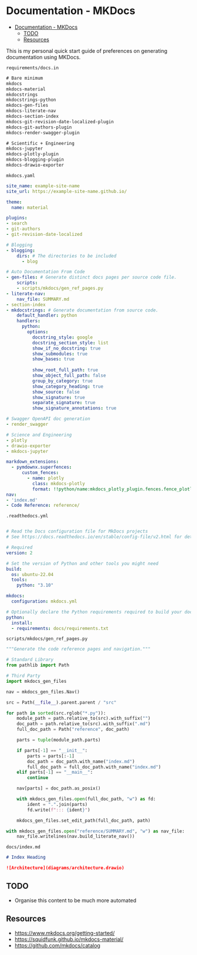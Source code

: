 # Documentation - MKDocs

<!--TOC-->

- [Documentation - MKDocs](#documentation---mkdocs)
  - [TODO](#todo)
  - [Resources](#resources)

<!--TOC-->

This is my personal quick start guide of preferences on generating documentation using MKDocs.

`requirements/docs.in`

```txt
# Bare minimum
mkdocs
mkdocs-material
mkdocstrings
mkdocstrings-python
mkdocs-gen-files
mkdocs-literate-nav
mkdocs-section-index
mkdocs-git-revision-date-localized-plugin
mkdocs-git-authors-plugin
mkdocs-render-swagger-plugin

# Scientific + Engineering
mkdocs-jupyter
mkdocs-plotly-plugin
mkdocs-blogging-plugin
mkdocs-drawio-exporter
```

`mkdocs.yaml`

```yaml
site_name: example-site-name
site_url: https://example-site-name.github.io/

theme:
  name: material

plugins:
- search  
- git-authors
- git-revision-date-localized

# Blogging
- blogging:
    dirs: # The directories to be included
      - blog

# Auto Documentation From Code      
- gen-files: # Generate distinct docs pages per source code file.
    scripts:
    - scripts/mkdocs/gen_ref_pages.py  
- literate-nav:
    nav_file: SUMMARY.md
- section-index
- mkdocstrings: # Generate documentation from source code.
    default_handler: python
    handlers:
      python:
        options:
          docstring_style: google
          docstring_section_style: list
          show_if_no_docstring: true
          show_submodules: true
          show_bases: true
          
          show_root_full_path: true
          show_object_full_path: false
          group_by_category: true
          show_category_heading: true
          show_source: false
          show_signature: true
          separate_signature: true
          show_signature_annotations: true

# Swagger OpenAPI doc generation
- render_swagger

# Science and Engineering
- plotly
- drawio-exporter
- mkdocs-jupyter

markdown_extensions:
  - pymdownx.superfences:
      custom_fences:
        - name: plotly
          class: mkdocs-plotly
          format: !!python/name:mkdocs_plotly_plugin.fences.fence_plotly
nav:
- 'index.md'
- Code Reference: reference/  
```

`.readthedocs.yml`

```yml

# Read the Docs configuration file for MkDocs projects
# See https://docs.readthedocs.io/en/stable/config-file/v2.html for details

# Required
version: 2

# Set the version of Python and other tools you might need
build:
  os: ubuntu-22.04
  tools:
    python: "3.10"

mkdocs:
  configuration: mkdocs.yml

# Optionally declare the Python requirements required to build your docs
python:
  install:
  - requirements: docs/requirements.txt
```

`scripts/mkdocs/gen_ref_pages.py`

```python
"""Generate the code reference pages and navigation."""

# Standard Library
from pathlib import Path

# Third Party
import mkdocs_gen_files

nav = mkdocs_gen_files.Nav()

src = Path(__file__).parent.parent / "src"

for path in sorted(src.rglob("*.py")):
    module_path = path.relative_to(src).with_suffix("")
    doc_path = path.relative_to(src).with_suffix(".md")
    full_doc_path = Path("reference", doc_path)

    parts = tuple(module_path.parts)

    if parts[-1] == "__init__":
        parts = parts[:-1]
        doc_path = doc_path.with_name("index.md")
        full_doc_path = full_doc_path.with_name("index.md")
    elif parts[-1] == "__main__":
        continue

    nav[parts] = doc_path.as_posix()

    with mkdocs_gen_files.open(full_doc_path, "w") as fd:
        ident = ".".join(parts)
        fd.write(f"::: {ident}")

    mkdocs_gen_files.set_edit_path(full_doc_path, path)

with mkdocs_gen_files.open("reference/SUMMARY.md", "w") as nav_file:
    nav_file.writelines(nav.build_literate_nav())
```

`docs/index.md`

```md
# Index Heading

![Architecture](diagrams/architecture.drawio)
```

## TODO

 - Organise this content to be much more automated

 ## Resources
  - https://www.mkdocs.org/getting-started/
  - https://squidfunk.github.io/mkdocs-material/
  - https://github.com/mkdocs/catalog